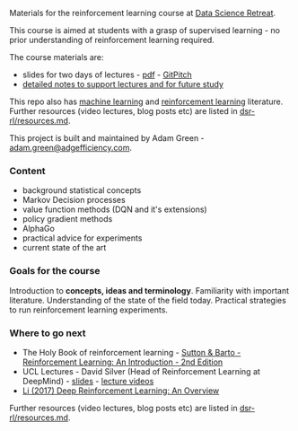 Materials for the reinforcement learning course at [Data Science Retreat](https://www.datascienceretreat.com/).

This course is aimed at students with a grasp of supervised learning - no prior understanding of reinforcement learning required.

The course materials are:

- slides for two days of lectures - [pdf](https://github.com/ADGEfficiency/dsr_rl/blob/master/slides.pdf) - [GitPitch](https://gitpitch.com/adgefficiency/DSR_RL/master)
- [detailed notes to support lectures and for future study](https://github.com/ADGEfficiency/dsr_rl/blob/master/notes/)

This repo also has [machine learning](https://github.com/ADGEfficiency/dsr_rl/tree/master/literature/general_machine_learning) and [reinforcement learning](https://github.com/ADGEfficiency/dsr_rl/tree/master/literature/reinforcement_learning) literature.  Further resources (video lectures, blog posts etc) are listed in [dsr-rl/resources.md](https://github.com/ADGEfficiency/dsr-rl/blob/master/readme.md).

This project is built and maintained by Adam Green - [adam.green@adgefficiency.com](adam.green@adgefficiency.com).

### Content

- background statistical concepts
- Markov Decision processes
- value function methods (DQN and it's extensions)
- policy gradient methods
- AlphaGo
- practical advice for experiments
- current state of the art

### Goals for the course

Introduction to **concepts, ideas and terminology**.  Familiarity with important literature.  Understanding of the state of the field today.  Practical strategies to run reinforcement learning experiments.

### Where to go next

- The Holy Book of reinforcement learning - [Sutton & Barto - Reinforcement Learning: An Introduction - 2nd Edition](http://incompleteideas.net/book/RLbook2018.pdf)
- UCL Lectures - David Silver (Head of Reinforcement Learning at DeepMind) - [slides](https://github.com/ADGEfficiency/dsr_rl/tree/master/literature/silver_lectures) - [lecture videos](https://www.youtube.com/watch?v=2pWv7GOvuf0)
- [Li (2017) Deep Reinforcement Learning: An Overview](https://arxiv.org/pdf/1701.07274.pdf)

Further resources (video lectures, blog posts etc) are listed in [dsr-rl/resources.md](https://github.com/ADGEfficiency/dsr-rl/blob/master/readme.md).
